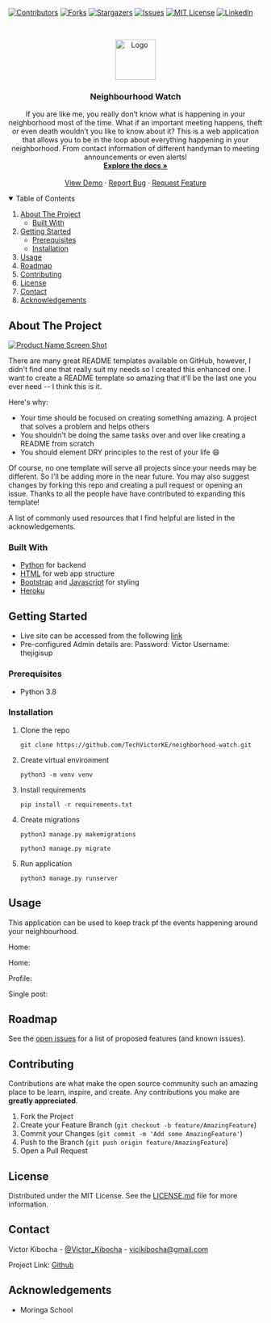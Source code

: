 [![Contributors][contributors-shield]][contributors-url]
[![Forks][forks-shield]][forks-url]
[![Stargazers][stars-shield]][stars-url]
[![Issues][issues-shield]][issues-url]
[![MIT License][license-shield]][license-url]
[![LinkedIn][linkedin-shield]][linkedin-url]



<!-- PROJECT LOGO -->
<br />
<p align="center">
  <a href="https://github.com/TechVictorKE/neighborhood-watch">
    <img src="images/logo.png" alt="Logo" width="80" height="80">
  </a>

  <h3 align="center">Neighbourhood Watch</h3>

  <p align="center">
    If you are like me, you really don’t know what is happening in your neighborhood most of the time. What if an important meeting happens, theft or even death wouldn’t you like to know about it? This is a web application that allows you to be in the loop about everything happening in your neighborhood. From contact information of different handyman to meeting announcements or even alerts!
    <br />
    <a href="https://github.com/TechVictorKE/neighborhood-watch"><strong>Explore the docs »</strong></a>
    <br />
    <br />
    <a href="https://github.com/TechVictorKE/neighborhood-watch">View Demo</a>
    ·
    <a href="https://github.com/TechVictorKE/neighborhood-watch/issues">Report Bug</a>
    ·
    <a href="https://github.com/TechVictorKE/neighborhood-watch/issues">Request Feature</a>
  </p>
</p>



<!-- TABLE OF CONTENTS -->
<details open="open">
  <summary>Table of Contents</summary>
  <ol>
    <li>
      <a href="#about-the-project">About The Project</a>
      <ul>
        <li><a href="#built-with">Built With</a></li>
      </ul>
    </li>
    <li>
      <a href="#getting-started">Getting Started</a>
      <ul>
        <li><a href="#prerequisites">Prerequisites</a></li>
        <li><a href="#installation">Installation</a></li>
      </ul>
    </li>
    <li><a href="#usage">Usage</a></li>
    <li><a href="#roadmap">Roadmap</a></li>
    <li><a href="#contributing">Contributing</a></li>
    <li><a href="#license">License</a></li>
    <li><a href="#contact">Contact</a></li>
    <li><a href="#acknowledgements">Acknowledgements</a></li>
  </ol>
</details>



<!-- ABOUT THE PROJECT -->
## About The Project

[![Product Name Screen Shot][product-screenshot]](https://example.com)

There are many great README templates available on GitHub, however, I didn't find one that really suit my needs so I created this enhanced one. I want to create a README template so amazing that it'll be the last one you ever need -- I think this is it.

Here's why:
* Your time should be focused on creating something amazing. A project that solves a problem and helps others
* You shouldn't be doing the same tasks over and over like creating a README from scratch
* You should element DRY principles to the rest of your life :smile:

Of course, no one template will serve all projects since your needs may be different. So I'll be adding more in the near future. You may also suggest changes by forking this repo and creating a pull request or opening an issue. Thanks to all the people have have contributed to expanding this template!

A list of commonly used resources that I find helpful are listed in the acknowledgements.

### Built With

* [Python](https://www.python.org/) for backend
* [HTML](https://html.com/) for web app structure
* [Bootstrap](https://getbootstrap.com/) and [Javascript](https://www.javascript.com/) for styling
* [Heroku](https://heroku.com)



<!-- GETTING STARTED -->
## Getting Started

* Live site can be accessed from the following [link]()
* Pre-configured Admin details are:
Password: Victor
Username: thejigisup

### Prerequisites

* Python 3.8

### Installation

1. Clone the repo
   ```
   git clone https://github.com/TechVictorKE/neighborhood-watch.git
   ```
2. Create virtual environment
   ```
   python3 -m venv venv
   ```
3. Install requirements
   ```
   pip install -r requirements.txt
   ```
4. Create migrations
   ```
   python3 manage.py makemigrations
   ```
   ```
   python3 manage.py migrate
   ```
5. Run application
   ```
   python3 manage.py runserver
   ```



<!-- USAGE EXAMPLES -->
## Usage

This application can be used to keep track pf the events happening around your neighbourhood.

Home:
<img src="">

Home:
<img src="">

Profile:
<img src="">

Single post:
<img src="">



<!-- ROADMAP -->
## Roadmap

See the [open issues](https://github.com/TechVictorKE/neighborhood-watch/issues) for a list of proposed features (and known issues).



<!-- CONTRIBUTING -->
## Contributing

Contributions are what make the open source community such an amazing place to be learn, inspire, and create. Any contributions you make are **greatly appreciated**.

1. Fork the Project
2. Create your Feature Branch (`git checkout -b feature/AmazingFeature`)
3. Commit your Changes (`git commit -m 'Add some AmazingFeature'`)
4. Push to the Branch (`git push origin feature/AmazingFeature`)
5. Open a Pull Request



<!-- LICENSE -->
## License

Distributed under the MIT License. See the [LICENSE.md](LICENSE.md) file for more information.



<!-- CONTACT -->
## Contact

Victor Kibocha - [@Victor_Kibocha](https://twitter.com/Victor_Kibocha) - vicikibocha@gmail.com

Project Link: [Github](https://github.com/TechVictorKE/)



<!-- ACKNOWLEDGEMENTS -->
## Acknowledgements
* Moringa School





<!-- MARKDOWN LINKS & IMAGES -->
<!-- https://www.markdownguide.org/basic-syntax/#reference-style-links -->
[contributors-shield]: https://img.shields.io/github/contributors/TechVictorKE/neighborhood-watch.svg?style=for-the-badge
[contributors-url]: https://github.com/TechVictorKE/neighborhood-watch/graphs/contributors
[forks-shield]: https://img.shields.io/github/forks/TechVictorKE/neighborhood-watch.svg?style=for-the-badge
[forks-url]: https://github.com/TechVictorKE/neighborhood-watch/network/members
[stars-shield]: https://img.shields.io/github/stars/TechVictorKE/neighborhood-watch.svg?style=for-the-badge
[stars-url]: https://github.com/TechVictorKE/neighborhood-watch/stargazers
[issues-shield]: https://img.shields.io/github/issues/TechVictorKE/neighborhood-watch.svg?style=for-the-badge
[issues-url]: https://github.com/TechVictorKE/neighborhood-watch/issues
[license-shield]: https://img.shields.io/github/license/TechVictorKE/neighborhood-watch.svg?style=for-the-badge
[license-url]: https://github.com/TechVictorKE/neighborhood-watch/blob/master/LICENSE.txt
[linkedin-shield]: https://img.shields.io/badge/-LinkedIn-black.svg?style=for-the-badge&logo=linkedin&colorB=555
[linkedin-url]: https://www.linkedin.com/in/victor-kibocha-b106b21bb/
[product-screenshot]: images/screenshot.png
